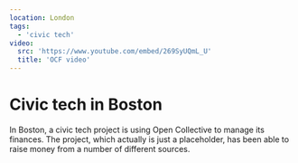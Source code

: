 ```yaml
---
location: London
tags:
  - 'civic tech'
video:
  src: 'https://www.youtube.com/embed/269SyUQmL_U'
  title: 'OCF video'
---
```


# Civic tech in Boston

In Boston, a civic tech project is using Open Collective to manage its finances. The project, which actually is just a placeholder, has been able to raise money from a number of different sources.

